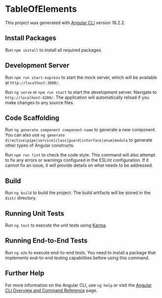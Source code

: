 # TableOfElements

This project was generated with [Angular CLI](https://github.com/angular/angular-cli) version 18.2.2.

## Install Packages

Run `npm install` to install all required packages.

## Development Server

Run `npm run start-express` to start the mock server, which will be available at `http://localhost:3000/`.

Run `ng serve` or `npm run start` to start the development server. Navigate to `http://localhost:4200/`. The application will automatically reload if you make changes to any source files.

## Code Scaffolding

Run `ng generate component component-name` to generate a new component. You can also use `ng generate directive|pipe|service|class|guard|interface|enum|module` to generate other types of Angular constructs.

Run `npm run lint` to check the code style. This command will also attempt to fix any errors or warnings configured in the ESLint configuration. If it cannot fix an issue, it will provide details on what needs to be addressed.

## Build

Run `ng build` to build the project. The build artifacts will be stored in the `dist/` directory.

## Running Unit Tests

Run `ng test` to execute the unit tests using [Karma](https://karma-runner.github.io).

## Running End-to-End Tests

Run `ng e2e` to execute end-to-end tests. You need to install a package that implements end-to-end testing capabilities before using this command.

## Further Help

For more information on the Angular CLI, use `ng help` or visit the [Angular CLI Overview and Command Reference](https://angular.dev/tools/cli) page.
